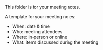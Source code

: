 This folder is for your meeting notes.

A template for your meeting notes:
- When: date & time
- Who: meeting attendees
- Where: in-person or online
- What: items discussed during the meeting